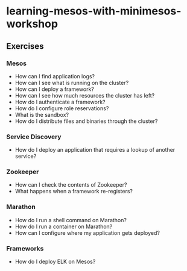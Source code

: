 # learning-mesos-with-minimesos-workshop

## Exercises

### Mesos

* How can I find application logs?
* How can I see what is running on the cluster?
* How can I deploy a framework?
* How can I see how much resources the cluster has left?
* How do I authenticate a framework?
* How do I configure role reservations?
* What is the sandbox?
* How do I distribute files and binaries through the cluster?

### Service Discovery

* How do I deploy an application that requires a lookup of another service?

### Zookeeper

* How can I check the contents of Zookeeper?
* What happens when a framework re-registers?

### Marathon

* How do I run a shell command on Marathon?
* How do I run a container on Marathon?
* How can I configure where my application gets deployed?

### Frameworks

* How do I deploy ELK on Mesos?
